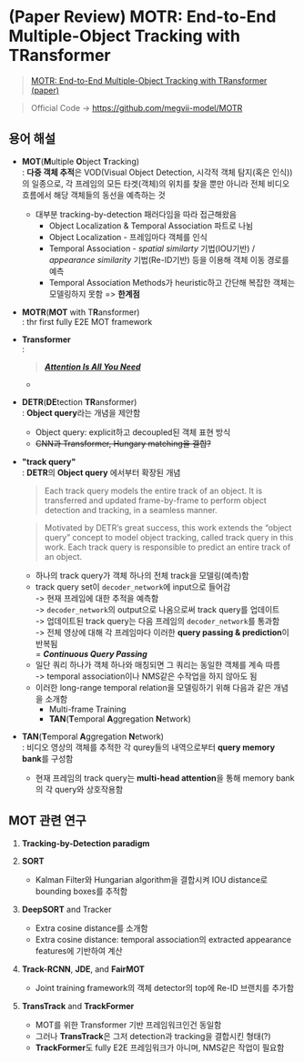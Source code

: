 # (Paper Review) MOTR: End-to-End Multiple-Object Tracking with TRansformer

> [MOTR: End-to-End Multiple-Object Tracking with TRansformer (paper)](https://arxiv.org/abs/2105.03247)   

> Official Code -> https://github.com/megvii-model/MOTR


## 용어 해설

+ **MOT**(**M**ultiple **O**bject **T**racking)   
    : **다중 객체 추적**은 VOD(Visual Object Detection, 시각적 객체 탐지(혹은 인식))의 일종으로, 각 프레임의 모든 타겟(객체)의 위치를 찾을 뿐만 아니라 전체 비디오 흐름에서 해당 객체들의 동선을 예측하는 것
    + 대부분 tracking-by-detection 패러다임을 따라 접근해왔음   
        + Object Localization & Temporal Association 파트로 나뉨
        + Object Localization - 프레임마다 객체를 인식
        + Temporal Association - _spatial similarty_ 기법(IOU기반) / _appearance similarity_ 기법(Re-ID기반) 등을 이용해 객체 이동 경로를 예측
        + Temporal Association Methods가 heuristic하고 간단해 복잡한 객체는 모델링하지 못함 => **한계점**    

+ **MOTR**(**MOT** with T**R**ansformer)   
    : thr first fully E2E MOT framework

+ **Transformer**   
    : 

    > [**_Attention Is All You Need_**](https://arxiv.org/abs/1706.03762)

    >    

    + 

+ **DETR**(**DE**tection **TR**ansformer)   
    : **Object query**라는 개념을 제안함   
    + Object query: explicit하고 decoupled된 객체 표현 방식   
    + ~~CNN과 Transformer, Hungary matching을 결합?~~

+ **"track query"**   
    : **DETR**의 **Object query** 에서부터 확장된 개념   

    > Each track query models the entire track of an object. It is transferred and updated frame-by-frame to perform object detection and tracking, in a seamless manner.   

    > Motivated by DETR’s great success, this work extends the “object query” concept to model object tracking, called track query in this work. Each track query is responsible to predict an entire track of an object.
    + 하나의 track query가 객체 하나의 전체 track을 모델링(예측)함
    + track query set이 `decoder_network`에 input으로 들어감   
    -> 현재 프레임에 대한 추적을 예측함   
    -> `decoder_network`의 output으로 나옴으로써 track query를 업데이트   
    -> 업데이트된 track query는 다음 프레임의 `decoder_network`를 통과함   
    -> 전체 영상에 대해 각 프레임마다 이러한 **query passing & prediction**이 반복됨   
    = **_Continuous Query Passing_**
    + 일단 쿼리 하나가 객체 하나와 매칭되면 그 쿼리는 동일한 객체를 계속 따름   
    -> temporal association이나 NMS같은 수작업을 하지 않아도 됨
    + 이러한 long-range temporal relation을 모델링하기 위해 다음과 같은 개념을 소개함   
        + Multi-frame Training
        + **TAN**(**T**emporal **A**ggregation **N**etwork)   

+ **TAN**(**T**emporal **A**ggregation **N**etwork)   
    : 비디오 영상의 객체를 추적한 각 qurey들의 내역으로부터 **query memory bank**를 구성함   
    + 현재 프레임의 track query는 **multi-head attention**을 통해 memory bank의 각 query와 상호작용함

## MOT 관련 연구
1. **Tracking-by-Detection paradigm**   

2. **SORT**   
    + Kalman Filter와 Hungarian algorithm을 결합시켜 IOU distance로 bounding boxes를 추적함   

3. **DeepSORT** and Tracker
    + Extra cosine distance를 소개함
    + Extra cosine distance: temporal association의 extracted appearance features에 기반하여 계산   

4. **Track-RCNN**, **JDE**, and **FairMOT**
    + Joint training framework의 객체 detector의 top에 Re-ID 브랜치를 추가함   

5. **TransTrack** and **TrackFormer**   
    + MOT를 위한 Transformer 기반 프레임워크인건 동일함
    + 그러나 **TransTrack**은 그저 detection과 tracking을 결합시킨 형태(?)
    + **TrackFormer**도 fully E2E 프레임워크가 아니며, NMS같은 작업이 필요함


## 